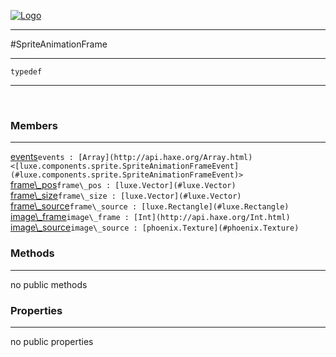 
[![Logo](../../../../images/logo.png)](../../../../api/index.html)

---



#SpriteAnimationFrame



---

`typedef`
<span class="meta">

</span>


---

&nbsp;
&nbsp;

<h3>Members</h3> <hr/><span class="member apipage">
            <a name="events"><a class="lift" href="#events">events</a></a><code class="signature apipage">events : [Array](http://api.haxe.org/Array.html)&lt;[luxe.components.sprite.SpriteAnimationFrameEvent](#luxe.components.sprite.SpriteAnimationFrameEvent)&gt;</code><br/></span>
        <span class="small_desc_flat"></span><span class="member apipage">
            <a name="frame_pos"><a class="lift" href="#frame_pos">frame\_pos</a></a><code class="signature apipage">frame\_pos : [luxe.Vector](#luxe.Vector)</code><br/></span>
        <span class="small_desc_flat"></span><span class="member apipage">
            <a name="frame_size"><a class="lift" href="#frame_size">frame\_size</a></a><code class="signature apipage">frame\_size : [luxe.Vector](#luxe.Vector)</code><br/></span>
        <span class="small_desc_flat"></span><span class="member apipage">
            <a name="frame_source"><a class="lift" href="#frame_source">frame\_source</a></a><code class="signature apipage">frame\_source : [luxe.Rectangle](#luxe.Rectangle)</code><br/></span>
        <span class="small_desc_flat"></span><span class="member apipage">
            <a name="image_frame"><a class="lift" href="#image_frame">image\_frame</a></a><code class="signature apipage">image\_frame : [Int](http://api.haxe.org/Int.html)</code><br/></span>
        <span class="small_desc_flat"></span><span class="member apipage">
            <a name="image_source"><a class="lift" href="#image_source">image\_source</a></a><code class="signature apipage">image\_source : [phoenix.Texture](#phoenix.Texture)</code><br/></span>
        <span class="small_desc_flat"></span>

<h3>Methods</h3> <hr/>no public methods

<h3>Properties</h3> <hr/>no public properties

&nbsp;
&nbsp;
&nbsp;